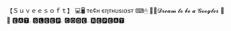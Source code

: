 【﻿Ｓｕｖｅｅｓｏｆｔ】
💻🖥 тє¢н єηтнυѕιαѕт ⌨🖱
🤞😁𝓓𝓻𝓮𝓪𝓶 𝓽𝓸 𝓫𝓮 𝓪 𝓖𝓸𝓸𝓰𝓵𝓮𝓻 💭😍
🅴🅰🆃. 🆂🅻🅴🅴🅿. 🅲🅾🅳🅴. 🆁🅴🅿🅴🅰🆃

<!---
suhasnidgundi7/suhasnidgundi7 is a ✨ special ✨ repository because its `README.md` (this file) appears on your GitHub profile.
You can click the Preview link to take a look at your changes.
--->
